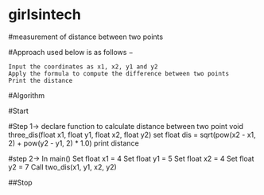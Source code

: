 # girlsintech

#measurement of distance between two points

#Approach used below is as follows −

    Input the coordinates as x1, x2, y1 and y2
    Apply the formula to compute the difference between two points
    Print the distance

#Algorithm

#Start

#Step 1-> declare function to calculate distance between two point
   void three_dis(float x1, float y1, float x2, float y2)
      set float dis = sqrt(pow(x2 - x1, 2) + pow(y2 - y1, 2) * 1.0)
      print distance
      
#step 2-> In main()
   Set float x1 = 4
   Set float y1 = 5
   Set float x2 = 4
   Set float y2 = 7
   Call two_dis(x1, y1, x2, y2)
   
##Stop
